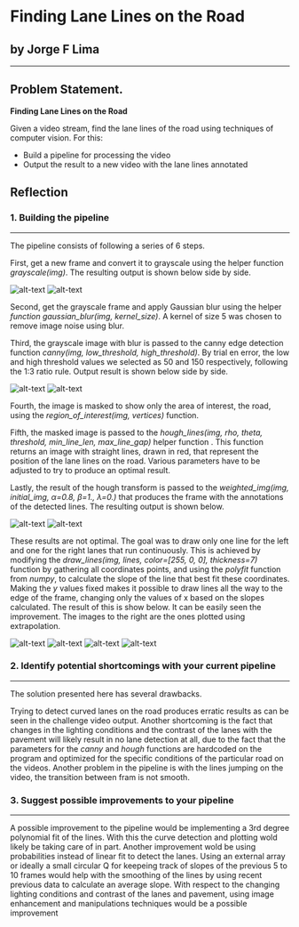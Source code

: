 # Finding Lane Lines on the Road

## by Jorge F Lima

---
## Problem Statement.


**Finding Lane Lines on the Road**

Given a video stream, find the lane lines of the road 
using techniques of computer vision. 
For this:
* Build a pipeline for processing the video
* Output the result to a new video with the lane lines annotated



[image1]: /test_images/lanes.png "New frame"
[image2]: /test_images/gray.png "Grayscale"
[image3]: /test_images/blur.png "Grayscale blur"
[image4]: /test_images/canny.png "Canny edges"
[image5]: /test_images/cannyWmask.png "Canny edges with mask"
[image6]: /test_images/hough.png "Hough with extrapolation"
[image7]: /test_images/houghNoExtrapolatiom.png "Hough with no extrapolation"
[image8]: /test_images/Full_line_extrapolation.png "Final result with extrapolation"
[image9]: /test_images/Full_line_noextrapolation.png "Final result without extrapolation"
## Reflection

### 1. Building the pipeline
---

The pipeline consists of following a series of 6 steps.

First, get a new frame and convert it to grayscale using the helper function *_grayscale(img)_*. 
The resulting output is shown below side by side.

![alt-text][image1] ![alt-text][image2]


Second, get the grayscale frame and apply Gaussian blur using the helper *_function gaussian_blur(img, kernel_size)_*. A kernel of size 5 was chosen to remove image noise using blur.


Third, the grayscale image with blur is passed to the canny edge detection function *_canny(img, low_threshold, high_threshold)_*.
By trial en error, the low and high threshold values we selected as 50 and 150 respectively, following the 1:3 ratio rule. Output result is shown below side by side.

![alt-text][image3] ![alt-text][image4]


Fourth, the image is masked to show only the area of interest, the road, using the *_region_of_interest(img, vertices)_* function.


Fifth, the masked image is passed to the *_hough_lines(img, rho, theta, threshold, min_line_len, max_line_gap)_* helper function
. This function returns an image with straight lines, drawn in red, that represent the position of the lane lines on the road. Various parameters have to be adjusted to try to produce an optimal result.


Lastly, the result of the hough transform is passed to the *_weighted_img(img, initial_img, α=0.8, β=1., λ=0.)_* that produces the frame with the annotations of the detected lines. The resulting output is shown below.

![alt-text][image7] ![alt-text][image9]


These results are not optimal. The goal was to draw only one line for the left and one for the right lanes that run continuously. This is achieved by modifying the *_draw_lines(img, lines, color=[255, 0, 0], thickness=7)_* function by gathering all coordinates points, and using the *_polyfit_* function from *_numpy_*, to calculate the slope of the line that best fit these coordinates. Making the *_y_* values fixed makes it possible to draw lines all the way to the edge of the frame, changing only the values of x based on the slopes calculated. The result of this is show below. It can be easily seen the improvement. The images to the right are the ones plotted using extrapolation.

![alt-text][image7] ![alt-text][image6]
![alt-text][image9] ![alt-text][image8]

### 2. Identify potential shortcomings with your current pipeline
---

The solution presented here has several drawbacks.

Trying to detect curved lanes on the road produces erratic results as can be seen in the challenge video output. 
Another shortcoming is the fact that changes in the lighting conditions and the contrast of the lanes with the pavement will likely result in no lane detection at all, due to the fact that the parameters for the *_canny_* and *_hough_* functions are hardcoded on the program and optimized for the specific conditions of the particular road on the videos. Another problem in the pipeline is with the lines jumping on the video, the transition between fram is not smooth.


### 3. Suggest possible improvements to your pipeline
---

A possible improvement to the pipeline would be implementing a 3rd degree polynomial fit of the lines. With this the curve detection and plotting wold likely be taking care of in part. Another improvement wold be using probabilities instead of linear fit to detect the lanes. Using an external array or ideally a small circular Q for keepeing track of slopes of the previous 5 to 10 frames would help with the smoothing of the lines by using recent previous data to calculate an average slope.
With respect to the changing lighting conditions and contrast of the lanes and pavement, using image enhancement and manipulations techniques would be a possible improvement

